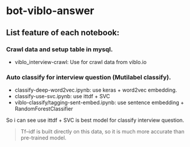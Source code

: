 # bot-viblo-answer


## List feature of each notebook:

### Crawl data and setup table in mysql.
- viblo_interview-crawl: Use for crawl data from viblo.io

### Auto classify for interview question (Mutilabel classify).

- classify-deep-word2vec.ipynb: use keras + word2vec embedding.
- classify-use-svc.ipynb: use ittdf + SVC
- viblo-classify/tagging-sent-embed.ipynb: use sentence embedding + RandomForestClassifier
  
So i can see use ittdf + SVC is best model for classify interview question.

> Tf–idf is built directly on this data, so it is much more accurate than pre-trained model.


